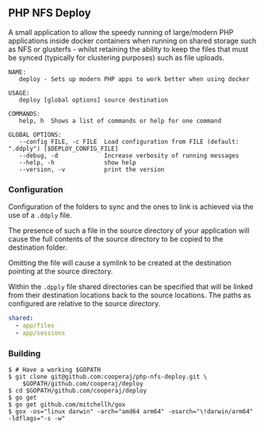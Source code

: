 PHP NFS Deploy
--

A small application to allow the speedy running of large/modern PHP applications inside docker containers when running on shared storage such as NFS or glusterfs - whilst retaining the ability to keep the files that must be synced (typically for clustering purposes) such as file uploads.

```
NAME:
   deploy - Sets up modern PHP apps to work better when using docker

USAGE:
   deploy [global options] source destination

COMMANDS:
   help, h  Shows a list of commands or help for one command

GLOBAL OPTIONS:
   --config FILE, -c FILE  Load configuration from FILE (default: ".ddply") [$DEPLOY_CONFIG_FILE]
   --debug, -d             Increase verbosity of running messages
   --help, -h              show help
   --version, -v           print the version
```

### Configuration
Configuration of the folders to sync and the ones to link is achieved via the use of a `.ddply` file.

The presence of such a file in the source directory of your application will cause the full contents of the source directory to be copied to the destination folder.

Omitting the file will cause a symlink to be created at the destination pointing at the source directory.

Within the `.dpply` file shared directories can be specified that will be linked from their destination locations back to the source locations. The paths as configured are relative to the source directory.

```yaml
shared:
  - app/files
  - app/sessions
```

### Building
```shell
$ # Have a working $GOPATH
$ git clone git@github.com:cooperaj/php-nfs-deploy.git \
    $GOPATH/github.com/cooperaj/deploy
$ cd $GOPATH/github.com/cooperaj/deploy
$ go get
$ go get github.com/mitchellh/gox
$ gox -os="linux darwin" -arch="amd64 arm64" -osarch="\!darwin/arm64" -ldflags="-s -w"
```
